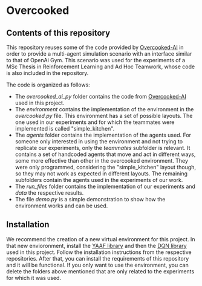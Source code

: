 # Overcooked
## Contents of this repository
This repository reuses some of the code provided by 
[Overcooked-AI](https://github.com/HumanCompatibleAI/overcooked_ai)
in order to provide a multi-agent simulation scenario with an interface similar to that of OpenAi Gym. 
This scenario was used for the experiments of a MSc Thesis in Reinforcement Learning and Ad Hoc Teamwork, 
whose code is also included in the repository.

The code is organized as follows:
 - The *overcooked_ai_py* folder contains the code from 
[Overcooked-AI](https://github.com/HumanCompatibleAI/overcooked_ai) used in this project. 
 - The *environment* contains the implementation of the environment in the *overcooked.py* file. 
This environment has a set of possible layouts. The one used in our experiments and for which the 
teammates were implemented is called "simple_kitchen".
 - The *agents* folder contains the implementation of the agents used. For someone only interested 
 in using the environment and not trying to replicate our experiments, only the *teammates* subfolder is
 relevant. It contains a set of handcoded agents that move and act in different ways, some more effective
 than other in the overcooked environment. They were only programmed, considering the "simple_kitchen"
 layout though, so they may not work as expected in different layouts. The remaining subfolders contain
 the agents used in the experiments of our work.
 - The *run_files* folder contains the implementation of our experiments and *data* the respective results.
 - The file *demo.py* is a simple demonstration to show how the environment works and can be used.
 
## Installation
We recommend the creation of a new virtual environment for this project.
In that new envioronment, install the [YAAF library](https://github.com/jmribeiro/yaaf) and then the 
[DQN library](https://github.com/ilvieira/deep-q-networks) used in this project. 
Follow the installation instructions from the respective repositories. After that, you can 
install the requirements of this repository and it will be functional. If you only want to use the 
environment, you can delete the folders above mentioned that are only related to the experiments for 
which it was used.
 

